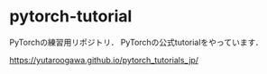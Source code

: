 # pytorch-tutorial

PyTorchの練習用リポジトリ．
PyTorchの公式tutorialをやっています．

https://yutaroogawa.github.io/pytorch_tutorials_jp/